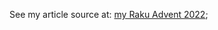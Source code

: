 See my article source at:
[my Raku Advent 2022](https://github.com/tbrowder/Raku-Advent/blob/master/advent2022/tbrowder.md);
